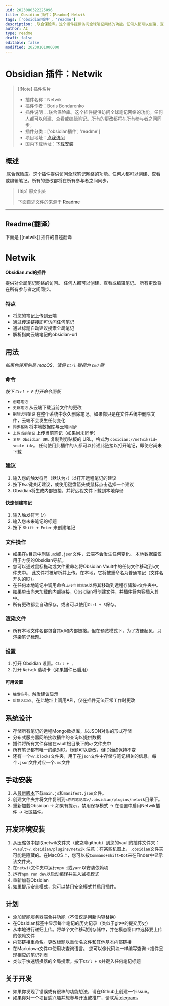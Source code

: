 ```yaml
---
uid: 2023080322225096
title: Obsidian 插件：【Readme】Netwik
tags: ['obsidian插件', 'readme']
description: .联合保险库。这个插件提供访问全球笔记网络的功能。任何人都可以创建、查看或编辑笔记。所有的更改都将在所有参与者之间同步。
author: AI
type: readme
draft: false
editable: false
modified: 20230101000000
---
```


# Obsidian 插件：Netwik

> [!Note] 插件名片
> - 插件名称：Netwik
> - 插件作者：Boris Bondarenko
> - 插件说明：.联合保险库。这个插件提供访问全球笔记网络的功能。任何人都可以创建、查看或编辑笔记。所有的更改都将在所有参与者之间同步。
> - 插件分类：['obsidian插件', 'readme']
> - 项目地址：[点我访问](https://github.com/fivol/netwik-obsidian)
> - 国内下载地址：[下载安装](https://pkmer.cn/products/plugin/pluginMarket/?netwik)

## 概述

.联合保险库。这个插件提供访问全球笔记网络的功能。任何人都可以创建、查看或编辑笔记。所有的更改都将在所有参与者之间同步。



> [!tip] 原文出处
> 
>下面自述文件的来源于 [Readme](https://ghproxy.net/https://raw.githubusercontent.com/fivol/netwik-obsidian/master/README.md)
> 

---

## Readme(翻译）

下面是 [[netwik]] 插件的自述翻译


# Netwik
**Obsidian.md的插件**

提供对全局笔记网络的访问。
任何人都可以创建、查看或编辑笔记。
所有更改将在所有参与者之间同步。

### 特点
- 将您的笔记上传到云端
- 通过传递链接即可访问任何笔记
- 通过标题自动建议搜索全局笔记
- 解析指向云端笔记的obsidian-url

## 用法
*如果你使用的是 macOS，请将 `Ctrl` 键视为 `Cmd` 键*

### 命令
*按下 `Ctrl + P` 打开命令面板*
- `创建笔记`
- `更新笔记` 从云端下载当前文件的更改
- `删除远程笔记` 在整个系统中永久删除笔记。如果你只是在文件系统中删除文件，云端不会发生任何变化
- `同步基础` 将本地数据库与云端同步
- `上传当前笔记` 上传当前笔记（如果尚未同步）
- `复制 Obsidian URL` 复制到剪贴板的 URL，格式为 `obsidian://netwik?id=<note id>`。
任何使用此插件的人都可以传递此链接以打开笔记，即使它尚未下载

### 建议
1. 输入您的触发符号（默认为`/`）以打开远程笔记的建议
2. 按下`Esc`键关闭建议，或使用键盘箭头或鼠标点击选择一个建议
3. Obsidian将生成内部链接，并将远程文件下载到本地存储

#### 快速创建笔记
1. 输入触发符号 (`/`)
2. 输入您未来笔记的标题
3. 按下 `Shift + Enter` 来创建笔记

### 文件操作
- 如果在`w`目录中删除`.md`或`.json`文件，云端不会发生任何变化。
  本地数据库仅用于方便的Obsidian导航。
- 您可以通过鼠标拖动或文件重命名将Obsidian Vault中的任何文件移动到`w`文件夹中。
  此文件将被解析并上传。在本地，它将被重命名为普通笔记（文件名开头的ID）。
- 在任何本地笔记中调用命令`上传当前笔记`以将其移动到远程存储和`w`文件夹中。
- 如果单击尚未加载的内部链接，Obsidian将创建文件，并插件将内容插入其中。
- 所有更改都会自动保存，或者可以使用`Ctrl + S`保存。

### 渲染文件
- 所有本地文件名都包含其id和内部链接。但在预览模式下，为了方便起见，只渲染笔记标题。

### 设置
1. 打开 Obsidian 设置。`Ctrl + ,`
2. 打开 `Netwik` 选项卡（如果插件已启用）

#### 可用设置
- `触发符号`。触发建议显示
- `后端入口点`。在此地址上调用API，仅在插件无法正常工作时更改

## 系统设计
- 存储所有笔记的远程Mongo数据库，以JSON对象的形式存储
- 分布式服务器网络接收插件的查询以提供数据
- 插件将所有文件存储在vault根目录下的`w/`文件夹中
- 所有笔记都有唯一的绝对ID。标题可以更改，但ID始终保持不变
- 还有一个`w/.blocks`文件夹，用于在`json`文件中存储与笔记相关的信息。每个`.json`文件对应一个`.md`文件

## 手动安装
1. 从[最新版本](https://github.com/fivol/netwik-obsidian/releases)下载`main.js`和`manifest.json`文件。
2. 创建文件夹并将文件复制到`<你的笔记库>/.obsidian/plugins/netwik`目录下。
3. 重新加载Obsidian -> 如果有提示，禁用保存模式 -> 在设置中启用Netwik插件 -> 社区插件。

## 开发环境安装
1. 从压缩包中提取netwik文件夹（或克隆github）到您的vault的插件文件夹：`<vault>/.obsidian/plugins/netwik`
   注意：在某些机器上，`.obsidian`文件夹可能是隐藏的。在MacOS上，您可以按`Command+Shift+Dot`来在Finder中显示该文件夹。
2. 在`netwik`文件夹中运行`npm i`或`yarn`以安装依赖项
3. 运行`npm run dev`以启动编译并进入监视模式
4. 重新加载Obsidian
5. 如果提示安全模式，您可以禁用安全模式并启用插件。

## 计划
- 添加智能服务器端合并功能（不仅仅是用新内容替换）
- 在Obsidian标签中显示每个笔记的历史记录（类似于git中的提交历史）
- 从本地进行递归上传。将单个文件移动到存储中，并在模态窗口中选择要上传的依赖文件
- 内部链接重命名。更改标题以重命名文件和其他基本内部链接
- 在Markdown文件中使用块查询语言。
  您可以像代码块一样编写查询->插件呈现相应的笔记列表
- 类似于快速切换器的全局搜索。按下`Ctrl + O`并键入任何笔记标题

## 关于开发
- 如果你发现了错误或有很棒的功能想法，请在Github上创建一个issue。
- 如果你对一个项目感兴趣并想参与开发或推广，请联系[telegram](https://t.me/fiobond)。



